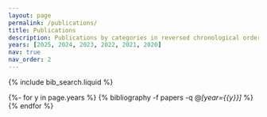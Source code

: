 ```yaml
---
layout: page
permalink: /publications/
title: Publications
description: Publications by categories in reversed chronological order.
years: [2025, 2024, 2023, 2022, 2021, 2020]
nav: true
nav_order: 2
---
```


<!-- _pages/publications.md -->

<!-- Bibsearch Feature -->

{% include bib_search.liquid %}

<div class="publications">

{%- for y in page.years %}
{% bibliography -f papers -q @*[year={{y}}]* %}
{% endfor %}

</div>
